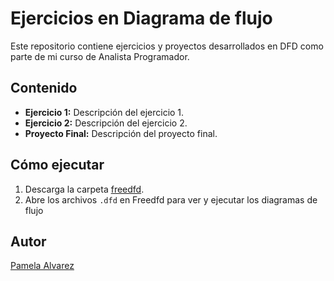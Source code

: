 # Ejercicios en Diagrama de flujo

Este repositorio contiene ejercicios y proyectos desarrollados en DFD como parte de mi curso de Analista Programador.

## Contenido
- **Ejercicio 1:** Descripción del ejercicio 1.
- **Ejercicio 2:** Descripción del ejercicio 2.
- **Proyecto Final:** Descripción del proyecto final.

## Cómo ejecutar
1. Descarga la carpeta [freedfd](http://freedfd.freaks-unidos.net).
2. Abre los archivos `.dfd` en Freedfd para ver y ejecutar los diagramas de flujo 

## Autor
[Pamela Alvarez](https://github.com/Palvarezlara)
